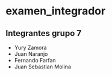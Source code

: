 # examen_integrador

## Integrantes grupo 7 
- Yury Zamora
- Juan Naranjo
- Fernando Farfan
- Juan Sebastian Molina

